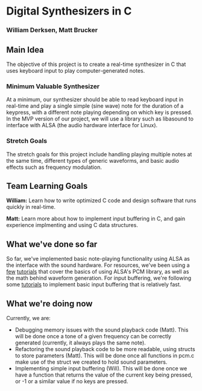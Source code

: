 # Digital Synthesizers in C
### William Derksen, Matt Brucker

## Main Idea

The objective of this project is to create a real-time synthesizer in C that uses keyboard input to play computer-generated notes.

### Minimum Valuable Synthesizer

At a minimum, our synthesizer should be able to read keyboard input in real-time and play a single simple (sine wave) note for the duration of a keypress, with a different note playing depending on which key is pressed. In the MVP version of our project, we will use a library such as libasound to interface with ALSA (the audio hardware interface for Linux).

### Stretch Goals

The stretch goals for this project include handling playing multiple notes at the same time, different types of generic waveforms, and basic audio effects such as frequency modulation. 

## Team Learning Goals

**William:** Learn how to write optimized C code and design software that runs quickly in real-time.

**Matt:** Learn more about how to implement input buffering in C, and gain experience implmenting and using C data structures.

## What we've done so far

So far, we've implemented basic note-playing functionality using ALSA as the interface with the sound hardware. For resources, we've been using a [few](https://www.linuxjournal.com/article/6735) [tutorials](https://www.alsa-project.org/alsa-doc/alsa-lib/_2test_2pcm_8c-example.html) that cover the basics of using ALSA's PCM library, as well as the math behind waveform generation. For input buffering, we're following some [tutorials](http://www.cs.ukzn.ac.za/~hughm/os/notes/ncurses.html) to implement basic input buffering that is relatively fast.

## What we're doing now

Currently, we are:
* Debugging memory issues with the sound playback code (Matt). This will be done once a tone of a given frequency can be correctly generated (currently, it always plays the same note).
* Refactoring the sound playback code to be more readable, using structs to store parameters (Matt). This will be done once all functions in pcm.c make use of the struct we created to hold sound parameters.
* Implementing simple input buffering (Will). This will be done once we have a function that returns the value of the current key being pressed, or -1 or a similar value if no keys are pressed.